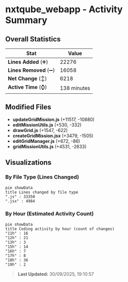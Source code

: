 # nxtqube_webapp - Activity Summary 

## Overall Statistics

| Stat                   | Value                                                             |
| ---------------------- | ----------------------------------------------------------------- |
| **Lines Added** (➕)   | 22276                                          |
| **Lines Removed** (➖) | 16058                                        |
| **Net Change** (↕)    | 6218                |
| **Active Time** (⌚)   | 138 minutes |


## Modified Files
- **updateGridMission.js** (+11517, -10880)
- **editMissionUtils.js** (+530, -332)
- **drawGrid.js** (+1547, -622)
- **createGridMission.jsx** (+3479, -1505)
- **editGridManager.js** (+672, -86)
- **gridMissionUtils.js** (+4531, -2633)

## Visualizations

### By File Type (Lines Changed)

```mermaid
pie showData
title Lines changed by file type
".js" : 33350
".jsx" : 4984
```

### By Hour (Estimated Activity Count)

```mermaid
pie showData
title Coding activity by hour (count of changes)
"11h" : 16
"12h" : 21
"13h" : 3
"15h" : 14
"16h" : 7
"17h" : 8
"18h" : 36
"19h" : 2
```


> **Last Updated:** 30/09/2025, 19:10:57